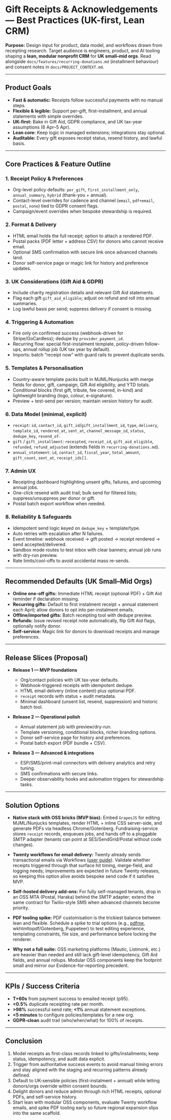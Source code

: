 # Gift Receipts & Acknowledgements — Best Practices (UK-first, Lean CRM)

**Purpose:** Design input for product, data model, and workflows drawn from receipting research. Target audience is engineers, product, and AI tooling shaping a **lean, modular nonprofit CRM** for **UK small–mid orgs**. Read alongside `docs/features/recurring-donations.md` (installment behaviour) and consent notes in `docs/PROJECT_CONTEXT.md`.

---

## Product Goals

- **Fast & automatic:** Receipts follow successful payments with no manual steps.
- **Flexible & legible:** Support per-gift, first-installment, and annual statements with simple overrides.
- **UK-first:** Bake in Gift Aid, GDPR compliance, and UK tax-year assumptions (6 Apr–5 Apr).
- **Lean core:** Keep logic in managed extensions; integrations stay optional.
- **Auditable:** Every gift exposes receipt status, resend history, and lawful basis.

---

## Core Practices & Feature Outline

### 1. Receipt Policy & Preferences
- Org-level policy defaults: `per_gift`, `first_installment_only`, `annual_summary`, `hybrid` (thank-you + annual).
- Contact-level overrides for cadence and channel (`email`, `pdf+email`, `postal`, `none`) tied to GDPR consent flags.
- Campaign/event overrides when bespoke stewardship is required.

### 2. Format & Delivery
- HTML email holds the full receipt; option to attach a rendered PDF.
- Postal packs (PDF letter + address CSV) for donors who cannot receive email.
- Optional SMS confirmation with secure link once advanced channels land.
- Donor self-service page or magic link for history and preference updates.

### 3. UK Considerations (Gift Aid & GDPR)
- Include charity registration details and relevant Gift Aid statements.
- Flag each gift `gift_aid_eligible`; adjust on refund and roll into annual summaries.
- Log lawful basis per send; suppress delivery if consent is missing.

### 4. Triggering & Automation
- Fire only on confirmed success (webhook-driven for Stripe/GoCardless); dedupe by `provider_payment_id`.
- Recurring flow: special first-instalment template, policy-driven follow-ups, annual rollup job (UK tax year by default).
- Imports: batch “receipt now” with guard rails to prevent duplicate sends.

### 5. Templates & Personalisation
- Country-aware template packs built in MJML/Nunjucks with merge fields for donor, gift, campaign, Gift Aid eligibility, and YTD totals.
- Conditional blocks (first gift, tribute, fee covered, in-kind) and lightweight branding (logo, colour, e-signature).
- Preview + test-send per version; maintain version history for audit.

### 6. Data Model (minimal, explicit)
- `receipt`: `id`, `contact_id`, `gift_id`/`gift_installment_id`, `type`, `delivery`, `template_id`, `rendered_at`, `sent_at`, `channel_message_id`, `status`, `dedupe_key`, `resend_of`.
- `gift` / `gift_installment`: `receipted`, `receipt_id`, `gift_aid_eligible`, `refunded`, `refund_adjusted` (extends fields in `recurring-donations.md`).
- `annual_statement`: `id`, `contact_id`, `fiscal_year`, `total_amount`, `gift_count`, `sent_at`, `receipt_ids[]`.

### 7. Admin UX
- Receipting dashboard highlighting unsent gifts, failures, and upcoming annual jobs.
- One-click resend with audit trail; bulk send for filtered lists; suppress/unsuppress per donor or gift.
- Postal batch export workflow when needed.

### 8. Reliability & Safeguards
- Idempotent send logic keyed on `dedupe_key` + template/type.
- Auto retries with escalation after N failures.
- Event timeline: webhook received → gift posted → receipt rendered → send accepted/delivered.
- Sandbox mode routes to test inbox with clear banners; annual job runs with dry-run preview.
- Rate limits/cool-offs to avoid accidental mass re-sends.

---

## Recommended Defaults (UK Small–Mid Orgs)

- **Online one-off gifts:** Immediate HTML receipt (optional PDF) + Gift Aid reminder if declaration missing.
- **Recurring gifts:** Default to first instalment receipt + annual statement each April; allow donors to opt into per-instalment emails.
- **Offline/imported gifts:** Batch receipting tool with dedupe preview.
- **Refunds:** Issue revised receipt note automatically, flip Gift Aid flags, optionally notify donor.
- **Self-service:** Magic link for donors to download receipts and manage preferences.

---

## Release Slices (Proposal)

- **Release 1 — MVP foundations**
  - Org/contact policies with UK tax-year defaults.
  - Webhook-triggered receipts with idempotent dedupe.
  - HTML email delivery (inline content) plus optional PDF.
  - `receipt` records with status + audit metadata.
  - Minimal dashboard (unsent list, resend, suppression) and historic batch tool.

- **Release 2 — Operational polish**
  - Annual statement job with preview/dry-run.
  - Template versioning, conditional blocks, richer branding options.
  - Donor self-service page for history and preferences.
  - Postal batch export (PDF bundle + CSV).

- **Release 3 — Advanced & integrations**
  - ESP/SMS/print-mail connectors with delivery analytics and retry tuning.
  - SMS confirmations with secure links.
  - Deeper observability hooks and automation triggers for stewardship tasks.

---

## Solution Options

- **Native stack with OSS bricks (MVP bias):** Embed `GrapesJS` for editing MJML/Nunjucks templates, render HTML + inline CSS server-side, and generate PDFs via headless Chrome/Gotenberg. Fundraising-service stores `receipt` records, enqueues jobs, and hands off to a pluggable SMTP adapter (tenants can point at SES/SendGrid/Postal without code changes).

- **Twenty workflows for email delivery:** Twenty already sends transactional emails via Workflows ([user guide](https://twenty.com/user-guide/section/integrations/emails)). Validate whether receipts triggered through that surface hit timing, merge-field, and logging needs; improvements are expected in future Twenty releases, so keeping this option alive avoids bespoke send code if it satisfies MVP.

- **Self-hosted delivery add-ons:** For fully self-managed tenants, drop in an OSS MTA (Postal, Haraka) behind the SMTP adapter; extend the same contract for Twilio-style SMS when advanced channels become priority.

- **PDF tooling spike:** PDF customisation is the trickiest balance between lean and flexible. Schedule a spike to trial options (e.g., [pdfme](https://pdfme.com/docs/getting-started), wkhtmltopdf/Gotenberg, Puppeteer) to test editing experience, templating constraints, file size, and performance before locking the renderer.

- **Why not a full suite:** OSS marketing platforms (Mautic, Listmonk, etc.) are heavier than needed and still lack gift-level idempotency, Gift Aid fields, and annual rollups. Modular OSS components keep the footprint small and mirror our Evidence-for-reporting precedent.

---

## KPIs / Success Criteria

- **T+60s** from payment success to emailed receipt (p95).
- **<0.5%** duplicate receipting rate per month.
- **>98%** successful send rate; **<1%** annual statement exceptions.
- **<5 minutes** to configure policies/templates for a new org.
- **GDPR-clean** audit trail (who/when/what) for 100% of receipts.

---

## Conclusion

1. Model receipts as first-class records linked to gifts/installments; keep status, idempotency, and audit data explicit.
2. Trigger from authoritative success events to avoid manual timing errors and stay aligned with the staging and recurring patterns already defined.
3. Default to UK-sensible policies (first-instalment + annual) while letting donors/orgs override within consent bounds.
4. Delight donors and reduce admin through rich HTML receipts, optional PDFs, and self-service history.
5. Start lean with modular OSS components, evaluate Twenty workflow emails, and spike PDF tooling early so future regional expansion slips into the same scaffold.
